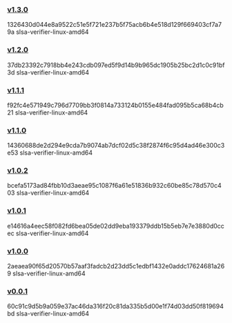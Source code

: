 ### [v1.3.0](https://github.com/slsa-framework/slsa-verifier/releases/tag/v1.3.0)
1326430d044e8a9522c51e5f721e237b5f75acb6b4e518d129f669403cf7a79a slsa-verifier-linux-amd64

### [v1.2.0](https://github.com/slsa-framework/slsa-verifier/releases/tag/v1.2.0)
37db23392c7918bb4e243cdb097ed5f9d14b9b965dc1905b25bc2d1c0c91bf3d slsa-verifier-linux-amd64

### [v1.1.1](https://github.com/slsa-framework/slsa-verifier/releases/tag/v1.1.1)
f92fc4e571949c796d7709bb3f0814a733124b0155e484fad095b5ca68b4cb21 slsa-verifier-linux-amd64

### [v1.1.0](https://github.com/slsa-framework/slsa-verifier/releases/tag/v1.1.0)
14360688de2d294e9cda7b9074ab7dcf02d5c38f2874f6c95d4ad46e300c3e53 slsa-verifier-linux-amd64

### [v1.0.2](https://github.com/slsa-framework/slsa-verifier/releases/tag/v1.0.2)
bcefa5173ad84fbb10d3aeae95c1087f6a61e51836b932c60be85c78d570c403 slsa-verifier-linux-amd64

### [v1.0.1](https://github.com/slsa-framework/slsa-verifier/releases/tag/v1.0.1)
e14616a4eec58f082fd6bea05de02dd9eba193379ddb15b5eb7e7e3880d0ccec slsa-verifier-linux-amd64

### [v1.0.0](https://github.com/slsa-framework/slsa-verifier/releases/tag/v1.0.0)
2aeaea90f65d20570b57aaf3fadcb2d23dd5c1edbf1432e0addc17624681a269 slsa-verifier-linux-amd64

### [v0.0.1](https://github.com/slsa-framework/slsa-verifier/releases/tag/v0.0.1)
60c91c9d5b9a059e37ac46da316f20c81da335b5d00e1f74d03dd50f819694bd slsa-verifier-linux-amd64
